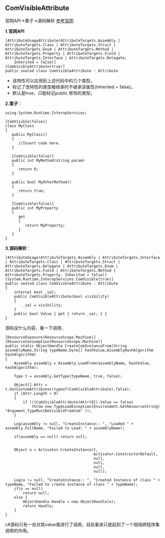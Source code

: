 ## ComVisibleAttribute 
官网API->栗子->源码解析
[参考官网](https://msdn.microsoft.com/zh-cn/library/system.runtime.interopservices.comvisibleattribute(v=vs.110).aspx)   


**1.官网API**

	[AttributeUsageAttribute(AttributeTargets.Assembly | AttributeTargets.Class | AttributeTargets.Struct | AttributeTargets.Enum | AttributeTargets.Method | AttributeTargets.Property | AttributeTargets.Field | AttributeTargets.Interface | AttributeTargets.Delegate, 
		Inherited = false)]
	[ComVisibleAttribute(true)]
	public sealed class ComVisibleAttribute : Attribute

* 该特性可以应用到上述代码中的几个类型。  
* 标记了改特性的类型被继承时不继承该属性(Inherited = false)。 
* 默认是true，只能标记public 修饰的类型。  

**2.栗子**：   

	using System.Runtime.InteropServices;
	
	[ComVisible(false)]
	class MyClass
	{
	   public MyClass()
	   {
	      //Insert code here.
	   }
	
	   [ComVisible(false)]
	   public int MyMethod(string param) 
	   {
	      return 0;
	   }
	
	   public bool MyOtherMethod() 
	   {
	      return true;
	   }
	
	   [ComVisible(false)]
	   public int MyProperty
	   {
	      get
	      {
	         return MyProperty;
	      }
	   }
	}
 

**3.源码解析**： 

    [AttributeUsage(AttributeTargets.Assembly | AttributeTargets.Interface | AttributeTargets.Class | AttributeTargets.Struct | AttributeTargets.Delegate | AttributeTargets.Enum | AttributeTargets.Field | AttributeTargets.Method | AttributeTargets.Property, Inherited = false)]
    [System.Runtime.InteropServices.ComVisible(true)]
    public sealed class ComVisibleAttribute : Attribute
    {
        internal bool _val;
        public ComVisibleAttribute(bool visibility)
        {
            _val = visibility;
        }
        public bool Value { get { return _val; } }
    }
源码没什么内容，看一下调用，  

	[ResourceExposure(ResourceScope.Machine)]
	[ResourceConsumption(ResourceScope.Machine)]                             
	public static ObjectHandle CreateComInstanceFrom(String assemblyName,String typeName,byte[] hashValue,AssemblyHashAlgorithm hashAlgorithm)
	{
	    Assembly assembly = Assembly.LoadFrom(assemblyName, hashValue, hashAlgorithm);
	
	    Type t = assembly.GetType(typeName, true, false);
	
	    Object[] Attr = t.GetCustomAttributes(typeof(ComVisibleAttribute),false);
	    if (Attr.Length > 0)
	    {
	        if (((ComVisibleAttribute)Attr[0]).Value == false)
	            throw new TypeLoadException(Environment.GetResourceString( "Argument_TypeMustBeVisibleFromCom" ));
	    }
	
	    Log(assembly != null, "CreateInstance:: ", "Loaded " + assembly.FullName, "Failed to Load: " + assemblyName);
	
	    if(assembly == null) return null;
	
	
	    Object o = Activator.CreateInstance(t,
	                                        Activator.ConstructorDefault,
	                                        null,
	                                        null,
	                                        null,
	                                        null);
	
	    Log(o != null, "CreateInstance:: ", "Created Instance of class " + typeName, "Failed to create instance of class " + typeName);
	    if(o == null)
	        return null;
	    else {
	        ObjectHandle Handle = new ObjectHandle(o);
	        return Handle;
	    }
	}
c#源码只有一处对其value值进行了调用，目前看来只是起到了一个阻隔跨程序集调用的作用。
